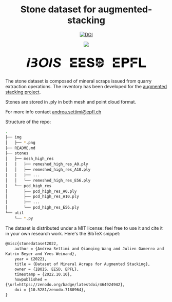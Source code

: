 <h1 align="center">Stone dataset for augmented-stacking</h1>

<p align="center">
    <a href="https://zenodo.org/badge/latestdoi/464924942"><img src="https://zenodo.org/badge/464924942.svg" alt="DOI"></a>
</p>

<p align="center">
    <img src="https://user-images.githubusercontent.com/50238678/173020102-c50f7609-2276-4d5a-8ca2-f5791145dc32.gif" width="400">
</p>
<br/>

<div align = "center">
    <a>
        <img src = "./img/ibosiTraspBlack.png" height="30"/>
    </a>
    <a>
        <img src = "./img/50x50-00000000.png" height="20"/>
    </a>
    <a>
        <img src = "./img/eesd_logo_black.png" height="30"/>
    </a>
    <a>
        <img src = "./img/50x50-00000000.png" height="20"/>
    </a>
    <a>
        <img src = "./img/logoEPFLblack.png" height="30"/>
    </a>
</div>

<br />


The stone dataset is composed of mineral scraps issued from quarry extraction operations. The inventory has been developed for the [augmented stacking project](https://github.com/ibois-epfl/augmented-stacking).

Stones are stored in .ply in both mesh and point cloud format.

For more info contact [andrea.settimi@epfl.ch](andrea.settimi@epfl.ch)

Structure of the repo:
```bash
.
├── img
│   ├── *.png
├── README.md
├── stones
│   ├── mesh_high_res
│   │   ├── remeshed_high_res_A0.ply
│   │   ├── remeshed_high_res_A10.ply
│   │   ├── ...
│   │   └── remeshed_high_res_E56.ply
│   └── pcd_high_res
│       ├── pcd_high_res_A0.ply
│       ├── pcd_high_res_A10.ply
│       ├── ...
│       └── pcd_high_res_E56.ply
└── util
    └── *.py
```

The dataset is distributed under a MIT license: feel free to use it and cite it in your own research work. Here's the BibTeX snippet:
```bibitex
@misc{stonedataset2022,
    author = {Andrea Settimi and Qianqing Wang and Julien Gamerro and Katrin Beyer and Yves Weinand},
    year = {2022},
    title = {Dataset of Mineral Acraps for Augmented Stacking},
    owner = {IBOIS, EESD, EPFL},
    timestamp = {2022.10.10},
    howpublished = {\url=https://zenodo.org/badge/latestdoi/464924942},
    doi = {10.5281/zenodo.7180964},
}
```
